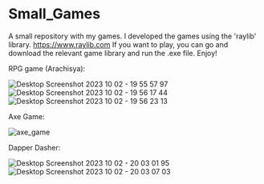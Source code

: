 # Small_Games
A small repository with my games.
I developed the games using the 'raylib' library.
https://www.raylib.com
If you want to play, you can go and download the relevant game library and run the .exe file. Enjoy!

RPG game (Arachisya):

![Desktop Screenshot 2023 10 02 - 19 55 57 97](https://github.com/Ofir-Roz/Small_Games/assets/68872614/ba19ab2f-abd8-46a0-9b49-7feb1aa9065f)
![Desktop Screenshot 2023 10 02 - 19 56 17 44](https://github.com/Ofir-Roz/Small_Games/assets/68872614/b435ef1a-7375-4ab7-99a1-52f830643fb1)
![Desktop Screenshot 2023 10 02 - 19 56 23 13](https://github.com/Ofir-Roz/Small_Games/assets/68872614/07230db8-4956-4a51-a8a2-4ca0bb919608)

Axe Game: 

![axe_game](https://user-images.githubusercontent.com/68872614/147860150-a36fdd8d-399d-4a8c-80e2-d359dac6a6fe.png)

Dapper Dasher:

![Desktop Screenshot 2023 10 02 - 20 03 01 95](https://github.com/Ofir-Roz/Small_Games/assets/68872614/990ba5fc-3194-4efc-901a-2411d3eae93f) ![Desktop Screenshot 2023 10 02 - 20 03 07 03](https://github.com/Ofir-Roz/Small_Games/assets/68872614/f4997233-bea5-478e-9be1-f4435fb90554)


